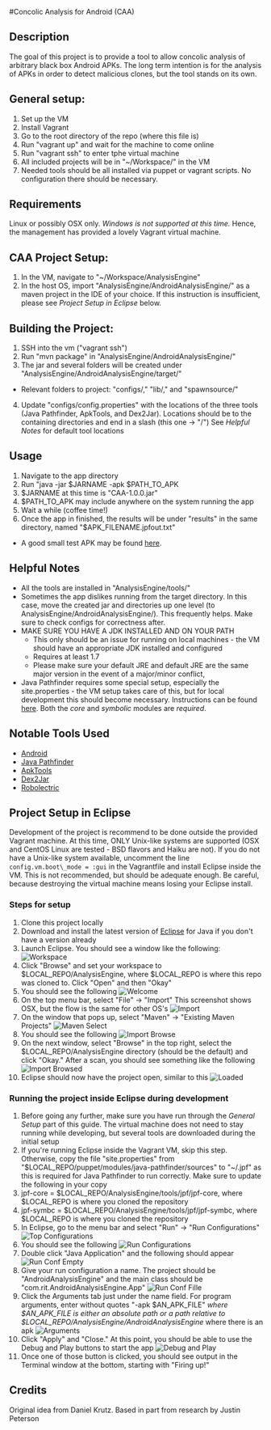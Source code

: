 #Concolic Analysis for Android (CAA)

## Description

The goal of this project is to provide a tool to allow concolic analysis of arbitrary black box Android APKs.  The long term intention is for the analysis of APKs in order to detect malicious clones, but the tool stands on its own.

## General setup:

1. Set up the VM
  1. Install Vagrant
  2. Go to the root directory of the repo (where this file is)
  3. Run "vagrant up" and wait for the machine to come online
  4. Run "vagrant ssh" to enter tphe virtual machine
2. All included projects will be in "~/Workspace/" in the VM
3. Needed tools should be all installed via puppet or vagrant scripts.  No configuration there should be necessary.

## Requirements

Linux or possibly OSX only.  *Windows is not supported at this time.*  Hence, the management has provided a lovely Vagrant virtual machine.

## CAA Project Setup:

1. In the VM, navigate to "~/Workspace/AnalysisEngine"
2. In the host OS, import "AnalysisEngine/AndroidAnalysisEngine/" as a maven project in the IDE of your choice.  If this instruction is insufficient, please see _Project Setup in Eclipse_ below.

## Building the Project:

1. SSH into the vm ("vagrant ssh")
2. Run "mvn package" in "AnalysisEngine/AndroidAnalysisEngine/"
3. The jar and several folders will be created under "AnalysisEngine/AndroidAnalysisEngine/target/"
  * Relevant folders to project: "configs/," "lib/," and "spawnsource/"
4. Update "configs/config.properties" with the locations of the three tools (Java Pathfinder, ApkTools, and Dex2Jar).  Locations should be to the containing directories and end in a slash (this one -> "/")  See _Helpful Notes_ for default tool locations

## Usage

1. Navigate to the app directory
2. Run "java -jar $JARNAME -apk $PATH\_TO\_APK
  1. $JARNAME at this time is "CAA-1.0.0.jar"
  2. $PATH\_TO\_APK may include anywhere on the system running the app
3. Wait a while (coffee time!)
4. Once the app in finished, the results will be under "results" in the same directory, named "$APK_FILENAME.jpfout.txt"

* A good small test APK may be found [here](https://github.com/stephanenicolas/RoboDemo/robodemo-sample-1.0.1.apk/qr_code).


## Helpful Notes

* All the tools are installed in "AnalysisEngine/tools/"
* Sometimes the app dislikes running from the target directory.  In this case, move the created jar and directories up one level (to AnalysisEngine/AndroidAnalysisEngine/).  This frequently helps.  Make sure to check configs for correctness after.
* MAKE SURE YOU HAVE A JDK INSTALLED AND ON YOUR PATH
  * This only should be an issue for running on local machines - the VM should have an appropriate JDK installed and configured
  * Requires at least 1.7
  * Please make sure your default JRE and default JRE are the same major version in the event of a major/minor conflict,
* Java Pathfinder requires some special setup, especially the site.properties - the VM setup takes care of this, but for local development this should become necessary.  Instructions can be found [here](http://babelfish.arc.nasa.gov/trac/jpf/wiki/install/site-properties).  Both the *core* and *symbolic* modules are *required*.

## Notable Tools Used

* [Android](https://developer.android.com/index.html)
* [Java Pathfinder](http://babelfish.arc.nasa.gov/trac/jpf)
* [ApkTools](https://code.google.com/p/android-apktool/)
* [Dex2Jar](https://code.google.com/p/dex2jar/)
* [Robolectric](http://robolectric.org/)

## Project Setup in Eclipse

Development of the project is recommend to be done outside the provided Vagrant machine.  At this time, ONLY Unix-like systems are supported (OSX and CentOS Linux are tested - BSD flavors and Haiku are not).  If you do not have a Unix-like system available, uncomment the line `config.vm.boot\_mode = :gui` in the Vagrantfile and install Eclipse inside the VM.  This is not recommended, but should be adequate enough.  Be careful, because destroying the virtual machine means losing your Eclipse install.

### Steps for setup

1. Clone this project locally
2. Download and install the latest version of [Eclipse](https://www.eclipse.org/downloads/) for Java if you don't have a version already
3. Launch Eclipse.  You should see a window like the following: ![Workspace](docs/images/Workspace.png)
4. Click "Browse" and set your workspace to $LOCAL\_REPO/AnalysisEngine, where $LOCAL\_REPO is where this repo was cloned to.  Click "Open" and then "Okay"
5. You should see the following ![Welcome](docs/images/Welcome.png)
6. On the top menu bar, select "File" -> "Import"  This screenshot shows OSX, but the flow is the same for other OS's ![Import](docs/images/TopImport.png)
7. On the window that pops up, select "Maven" -> "Existing Maven Projects" ![Maven Select](docs/images/ImportSelect.png)
8. You should see the following ![Import Browse](docs/images/ImportBrowse.png)
8. On the next window, select "Browse" in the top right, select the $LOCAL\_REPO/AnalysisEngine directory (should be the default) and click "Okay." After a scan, you should see something like the following ![Import Browsed](docs/images/ImportBrowsed.png)
9. Eclipse should now have the project open, similar to this ![Loaded](docs/images/OpenProject.png)

### Running the project inside Eclipse during development

1. Before going any further, make sure you have run through the _General Setup_ part of this guide.  The virtual machine does not need to stay running while developing, but several tools are downloaded during the initial setup
2. If you're running Eclipse inside the Vagrant VM, skip this step.  Otherwise, copy the file "site.properties" from "$LOCAL\_REPO/puppet/modules/java-pathfinder/sources" to "~/.jpf" as this is required for Java Pathfinder to run correctly.  Make sure to update the following in your copy
  1. jpf-core = $LOCAL\_REPO/AnalysisEngine/tools/jpf/jpf-core, where $LOCAL\_REPO is where you cloned the repository
  2. jpf-symbc = $LOCAL\_REPO/AnalysisEngine/tools/jpf/jpf-symbc, where $LOCAL\_REPO is where you cloned the repository
3. In Eclipse, go to the menu bar and select "Run" -> "Run Configurations" ![Top Configurations](docs/images/TopConfigurations.png)
4. You should see the following ![Run Configurations](docs/images/RunConfigurations.png)
5. Double click "Java Application" and the following should appear ![Run Conf Empty](docs/images/RunConfEmpty.png)
6. Give your run configuration a name.  The project should be "AndroidAnalysisEngine" and the main class should be "com.rit.AndroidAnalysisEngine.App" ![Run Conf Fille](docs/images/RunConfFilled.png)
7. Click the Arguments tab just under the name field.  For program arguments, enter without quotes "-apk $AN\_APK\_FILE" *where $AN\_APK\_FILE is either an absolute path or a path relative to $LOCAL\_REPO/AnalysisEngine/AndroidAnalysisEngine* where there is an apk ![Arguments](docs/images/Arguments.png)
8. Click "Apply" and "Close." At this point, you should be able to use the Debug and Play buttons to start the app ![Debug and Play](docs/images/DebugAndPlay.png)
9. Once one of those button is clicked, you should see output in the Terminal window at the bottom, starting with "Firing up!"

## Credits

Original idea from Daniel Krutz.  Based in part from research by Justin Peterson
